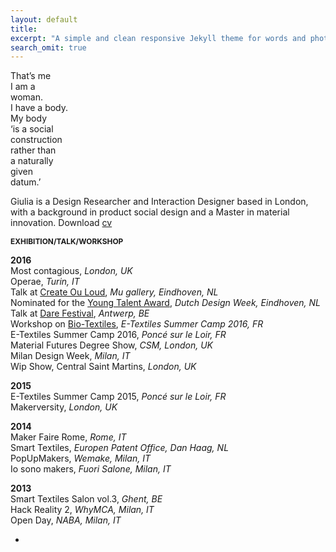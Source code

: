 ```yaml
---
layout: default
title: 
excerpt: "A simple and clean responsive Jekyll theme for words and photos."
search_omit: true
---
```

That’s me  
I am a  
woman.  
I have a body.  
My body  
‘is a social  
construction  
rather than  
a naturally  
given  
datum.’  


Giulia is a Design Researcher and Interaction Designer based in London, with a background in product social design and a Master in material innovation. Download [cv](http://issuu.com/giuliatomasello4/docs/cv_giulia_tomasello)  


**<span style="font-size:0.85em;">EXHIBITION/TALK/WORKSHOP</span>**

**2016**  
Most contagious, *London, UK*  
Operae, *Turin, IT*  
Talk at [Create Ou Loud](http://www.facebook.com/events/1602425956732689/), *Mu gallery, Eindhoven, NL*  
Nominated for the [Young Talent Award](http://www.manifestations.nl/index.php/category/young-talent/?lang=en), *Dutch Design Week, Eindhoven, NL*  
Talk at [Dare Festival](http://darefest16.sched.org/speaker/giulia_tomasello.1v2dimwn), *Antwerp, BE*  
Workshop on [Bio-Textiles](http://etextile-summercamp.org/2016/bio-textiles/), *E-Textiles Summer Camp 2016, FR*  
E-Textiles Summer Camp 2016, *Poncé sur le Loir, FR*  
Material Futures Degree Show, *CSM, London, UK*  
Milan Design Week, *Milan, IT*  
Wip Show, Central Saint Martins, *London, UK*  

**2015**  
E-Textiles Summer Camp 2015, *Poncé sur le Loir, FR*  
Makerversity, *London, UK*  

**2014**  
Maker Faire Rome, *Rome, IT*  
Smart Textiles, *Europen Patent Office, Dan Haag, NL*  
PopUpMakers, *Wemake, Milan, IT*  
Io sono makers, *Fuori Salone, Milan, IT*  

**2013**  
Smart Textiles Salon vol.3, *Ghent, BE*  
Hack Reality 2, *WhyMCA, Milan, IT*  
Open Day, *NABA, Milan, IT*  

-


